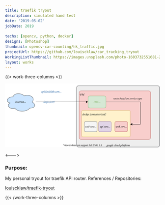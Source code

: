```yaml
---
title: traefik tryout
description: simulated hand test
date: '2019-05-02'
jobDate: 2019

techs: [opencv, python, docker]
designs: [Photoshop]
thumbnail: opencv-car-counting/hk_traffic.jpg
projectUrl: https://github.com/louiscklaw/car_tracking_tryout
WorkingListThumbnail: https://images.unsplash.com/photo-1603732551681-2e91159b9dc2?ixlib=rb-4.0.3&ixid=MnwxMjA3fDB8MHxwaG90by1wYWdlfHx8fGVufDB8fHx8
layout: works
---
```


{{< work-three-columns >}}

![](./thumbnail.svg)

<---> <!-- magic separator, between columns -->

### Purpose:

My personal tryout for traefik API router.
References / Repositories:

[louiscklaw/traefik-tryout](louiscklaw/traefik-tryout)

{{< /work-three-columns >}}
